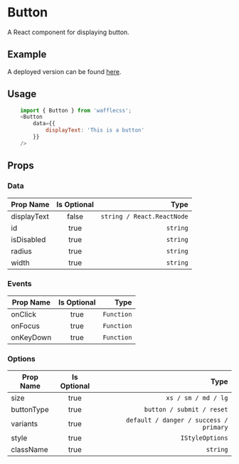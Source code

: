 # Button 

A React component for displaying button.

## Example

A deployed version can be found [here](https://wafflecss-jithinqw.vercel.app/?path=/docs/button--default-button).

## Usage

```javascript
    import { Button } from 'wafflecss';
    <Button
        data={{
            displayText: 'This is a button'
        }}
    />
```

## Props

### Data
| Prop Name   |Is Optional    |  Type |
|----------|:-------------:|------:|
| displayText |  false | `string / React.ReactNode` |
| id |  true | `string` |
| isDisabled |  true | `string` |
| radius |  true | `string` |
| width |  true | `string` |

### Events

| Prop Name   |  Is Optional  |  Type |
|----------|:-------------:|------:|
| onClick |  true | `Function` |
| onFocus |  true | `Function` |
| onKeyDown | true | `Function` |

### Options

| Prop Name   |      Is Optional       |  Type |
|----------|:-------------:|------:|
| size |  true | `xs / sm / md / lg` |
| buttonType |  true | `button / submit / reset` |
| variants |  true | `default / danger / success / primary` |
| style |  true | `IStyleOptions` |
| className |  true | `string` |
